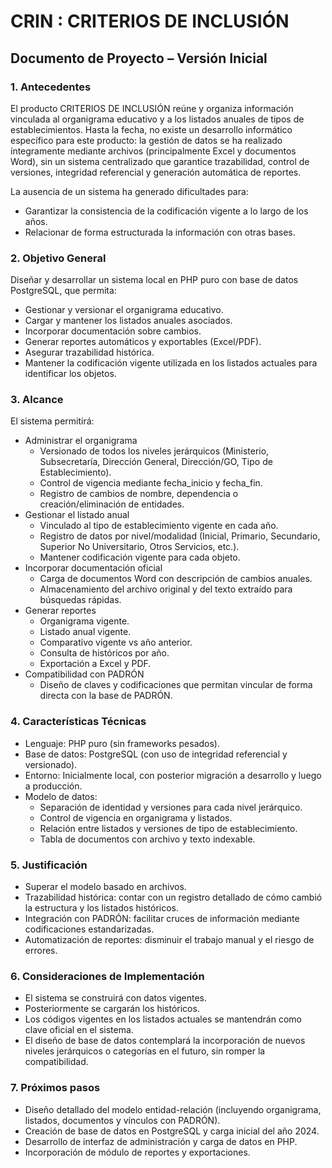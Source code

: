 # CRIN : CRITERIOS DE INCLUSIÓN

## Documento de Proyecto – Versión Inicial

### 1. Antecedentes

El producto CRITERIOS DE INCLUSIÓN reúne y organiza información vinculada al organigrama educativo y a los listados anuales de tipos de establecimientos. Hasta la fecha, no existe un desarrollo informático específico para este producto: la gestión de datos se ha realizado íntegramente mediante archivos (principalmente Excel y documentos Word), sin un sistema centralizado que garantice trazabilidad, control de versiones, integridad referencial y generación automática de reportes.

La ausencia de un sistema ha generado dificultades para:

- Garantizar la consistencia de la codificación vigente a lo largo de los años.
- Relacionar de forma estructurada la información con otras bases.

### 2. Objetivo General

Diseñar y desarrollar un sistema local en PHP puro con base de datos PostgreSQL, que permita:
- Gestionar y versionar el organigrama educativo.
- Cargar y mantener los listados anuales asociados.
- Incorporar documentación sobre cambios.
- Generar reportes automáticos y exportables (Excel/PDF).
- Asegurar trazabilidad histórica.
- Mantener la codificación vigente utilizada en los listados actuales para identificar los objetos.

### 3. Alcance

El sistema permitirá:
- Administrar el organigrama
  - Versionado de todos los niveles jerárquicos (Ministerio, Subsecretaría, Dirección General, Dirección/GO, Tipo de Establecimiento).
  - Control de vigencia mediante fecha_inicio y fecha_fin.
  - Registro de cambios de nombre, dependencia o creación/eliminación de entidades.
- Gestionar el listado anual
  - Vinculado al tipo de establecimiento vigente en cada año.
  - Registro de datos por nivel/modalidad (Inicial, Primario, Secundario, Superior No Universitario, Otros Servicios, etc.).
  - Mantener codificación vigente para cada objeto.
- Incorporar documentación oficial
  - Carga de documentos Word con descripción de cambios anuales.
  - Almacenamiento del archivo original y del texto extraído para búsquedas rápidas.
- Generar reportes
  - Organigrama vigente.
  - Listado anual vigente.
  - Comparativo vigente vs año anterior.
  - Consulta de históricos por año.
  - Exportación a Excel y PDF.
- Compatibilidad con PADRÓN
  - Diseño de claves y codificaciones que permitan vincular de forma directa con la base de PADRÓN.

### 4. Características Técnicas

- Lenguaje: PHP puro (sin frameworks pesados).
- Base de datos: PostgreSQL (con uso de integridad referencial y versionado).
- Entorno: Inicialmente local, con posterior migración a desarrollo y luego a producción.
- Modelo de datos:
  - Separación de identidad y versiones para cada nivel jerárquico.
  - Control de vigencia en organigrama y listados.
  - Relación entre listados y versiones de tipo de establecimiento.
  - Tabla de documentos con archivo y texto indexable.

### 5. Justificación

- Superar el modelo basado en archivos.
- Trazabilidad histórica: contar con un registro detallado de cómo cambió la estructura y los listados históricos.
- Integración con PADRÓN: facilitar cruces de información mediante codificaciones estandarizadas.
- Automatización de reportes: disminuir el trabajo manual y el riesgo de errores.

### 6. Consideraciones de Implementación

- El sistema se construirá con datos vigentes.
- Posteriormente se cargarán los históricos.
- Los códigos vigentes en los listados actuales se mantendrán como clave oficial en el sistema.
- El diseño de base de datos contemplará la incorporación de nuevos niveles jerárquicos o categorías en el futuro, sin romper la compatibilidad.

### 7. Próximos pasos

- Diseño detallado del modelo entidad-relación (incluyendo organigrama, listados, documentos y vínculos con PADRÓN).
- Creación de base de datos en PostgreSQL y carga inicial del año 2024.
- Desarrollo de interfaz de administración y carga de datos en PHP.
- Incorporación de módulo de reportes y exportaciones.
